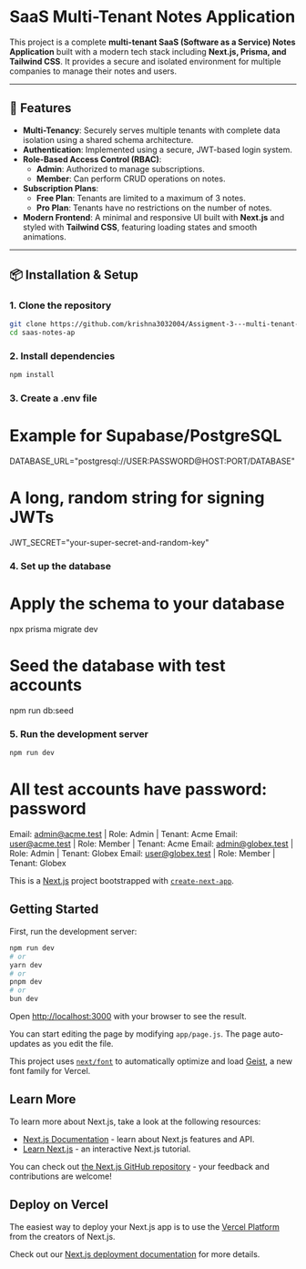 # SaaS Multi-Tenant Notes Application

This project is a complete **multi-tenant SaaS (Software as a Service) Notes Application** built with a modern tech stack including **Next.js, Prisma, and Tailwind CSS**. It provides a secure and isolated environment for multiple companies to manage their notes and users.

---

## 🚀 Features

- **Multi-Tenancy**: Securely serves multiple tenants with complete data isolation using a shared schema architecture.
- **Authentication**: Implemented using a secure, JWT-based login system.
- **Role-Based Access Control (RBAC)**:
  - **Admin**: Authorized to manage subscriptions.
  - **Member**: Can perform CRUD operations on notes.
- **Subscription Plans**:
  - **Free Plan**: Tenants are limited to a maximum of 3 notes.
  - **Pro Plan**: Tenants have no restrictions on the number of notes.
- **Modern Frontend**: A minimal and responsive UI built with **Next.js** and styled with **Tailwind CSS**, featuring loading states and smooth animations.

---

## 📦 Installation & Setup

### 1. Clone the repository

```bash
git clone https://github.com/krishna3032004/Assigment-3---multi-tenant-SaaS-Notes-Application.git
cd saas-notes-ap
```
### 2. Install dependencies

```bash
npm install
```
### 3. Create a .env file


# Example for Supabase/PostgreSQL
DATABASE_URL="postgresql://USER:PASSWORD@HOST:PORT/DATABASE"

# A long, random string for signing JWTs
JWT_SECRET="your-super-secret-and-random-key"

### 4. Set up the database


# Apply the schema to your database
npx prisma migrate dev

# Seed the database with test accounts
npm run db:seed

### 5. Run the development server

```bash
npm run dev
```



# All test accounts have password: password

Email: admin@acme.test     | Role: Admin   | Tenant: Acme
Email: user@acme.test      | Role: Member  | Tenant: Acme
Email: admin@globex.test   | Role: Admin   | Tenant: Globex
Email: user@globex.test    | Role: Member  | Tenant: Globex






This is a [Next.js](https://nextjs.org) project bootstrapped with [`create-next-app`](https://github.com/vercel/next.js/tree/canary/packages/create-next-app).

## Getting Started

First, run the development server:

```bash
npm run dev
# or
yarn dev
# or
pnpm dev
# or
bun dev
```

Open [http://localhost:3000](http://localhost:3000) with your browser to see the result.

You can start editing the page by modifying `app/page.js`. The page auto-updates as you edit the file.

This project uses [`next/font`](https://nextjs.org/docs/app/building-your-application/optimizing/fonts) to automatically optimize and load [Geist](https://vercel.com/font), a new font family for Vercel.

## Learn More

To learn more about Next.js, take a look at the following resources:

- [Next.js Documentation](https://nextjs.org/docs) - learn about Next.js features and API.
- [Learn Next.js](https://nextjs.org/learn) - an interactive Next.js tutorial.

You can check out [the Next.js GitHub repository](https://github.com/vercel/next.js) - your feedback and contributions are welcome!

## Deploy on Vercel

The easiest way to deploy your Next.js app is to use the [Vercel Platform](https://vercel.com/new?utm_medium=default-template&filter=next.js&utm_source=create-next-app&utm_campaign=create-next-app-readme) from the creators of Next.js.

Check out our [Next.js deployment documentation](https://nextjs.org/docs/app/building-your-application/deploying) for more details.
